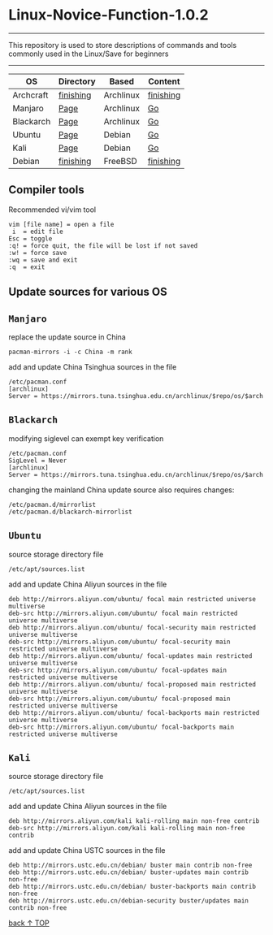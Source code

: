 # Linux-Novice-Function-1.0.2
-----------------------------
This repository is used to store descriptions of commands and tools commonly used in the Linux/Save for beginners

-----------------------------

<div align="center">

| OS  | Directory| Based| Content|
| ---------- | -----------| -----------| -----------|
| Archcraft   | [finishing]()   | Archlinux   | [finishing]()   |
| Manjaro   | [Page](#manjaro)   | Archlinux   | [Go](https://github.com/pro1tocol/Linux-Novice-Function-1.0.2/tree/main/Manjaro)   |
| Blackarch   | [Page](#blackarch)   | Archlinux   | [Go](https://github.com/pro1tocol/Linux-Novice-Function-1.0.2/tree/main/Blackarch)   |
| Ubuntu   | [Page](#ubuntu)   | Debian   | [Go](https://github.com/pro1tocol/Linux-Novice-Function-1.0.2/tree/main/Ubuntu)   |
| Kali   | [Page](#kali)   | Debian   | [Go](https://github.com/pro1tocol/Linux-Novice-Function-1.0.1/tree/main/Kali)   |
| Debian   | [finishing]()   | FreeBSD   | [finishing]()   |

</div>

## Compiler tools
Recommended vi/vim tool

    vim [file name] = open a file
     i  = edit file
    Esc = toggle
    :q! = force quit, the file will be lost if not saved
    :w! = force save
    :wq = save and exit
    :q  = exit

## Update sources for various OS

## `Manjaro`
replace the update source in China

    pacman-mirrors -i -c China -m rank

add and update China Tsinghua sources in the file

    /etc/pacman.conf
    [archlinux]
    Server = https://mirrors.tuna.tsinghua.edu.cn/archlinux/$repo/os/$arch

## `Blackarch`
modifying siglevel can exempt key verification

    /etc/pacman.conf
    SigLevel = Never
    [archlinux]
    Server = https://mirrors.tuna.tsinghua.edu.cn/archlinux/$repo/os/$arch
changing the mainland China update source also requires changes:

    /etc/pacman.d/mirrorlist
    /etc/pacman.d/blackarch-mirrorlist

## `Ubuntu`
source storage directory file

    /etc/apt/sources.list
add and update China Aliyun sources in the file

    deb http://mirrors.aliyun.com/ubuntu/ focal main restricted universe multiverse
    deb-src http://mirrors.aliyun.com/ubuntu/ focal main restricted universe multiverse
    deb http://mirrors.aliyun.com/ubuntu/ focal-security main restricted universe multiverse
    deb-src http://mirrors.aliyun.com/ubuntu/ focal-security main restricted universe multiverse
    deb http://mirrors.aliyun.com/ubuntu/ focal-updates main restricted universe multiverse
    deb-src http://mirrors.aliyun.com/ubuntu/ focal-updates main restricted universe multiverse
    deb http://mirrors.aliyun.com/ubuntu/ focal-proposed main restricted universe multiverse
    deb-src http://mirrors.aliyun.com/ubuntu/ focal-proposed main restricted universe multiverse
    deb http://mirrors.aliyun.com/ubuntu/ focal-backports main restricted universe multiverse
    deb-src http://mirrors.aliyun.com/ubuntu/ focal-backports main restricted universe multiverse

## `Kali`
source storage directory file

    /etc/apt/sources.list
add and update China Aliyun sources in the file

    deb http://mirrors.aliyun.com/kali kali-rolling main non-free contrib
    deb-src http://mirrors.aliyun.com/kali kali-rolling main non-free contrib
add and update China USTC sources in the file

    deb http://mirrors.ustc.edu.cn/debian/ buster main contrib non-free
    deb http://mirrors.ustc.edu.cn/debian/ buster-updates main contrib non-free
    deb http://mirrors.ustc.edu.cn/debian/ buster-backports main contrib non-free
    deb http://mirrors.ustc.edu.cn/debian-security buster/updates main contrib non-free

[back ↑ TOP](#linux-novice-function-102)
